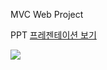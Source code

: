 
MVC Web Project

PPT
<a href="https://docs.google.com/presentation/d/1IIwKVZe6v3AxGdthoIoupg7ggEOvNykI6fjQrp0z5Vg/edit?usp=sharing"> 프레젠테이션 보기 </a>


<img src="https://github.com/gosirock/mvcShop/blob/main/ANJ.png">
